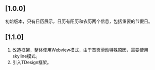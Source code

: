 ## [1.0.0]
初始版本，只有日历展示，日历有阳历和农历两个信息，包括重要的节假日。

## [1.1.0]
1. 改造框架，整体使用Webview模式，由于首页滑动特殊原因，需要使用skyline模式。
2. 引入TDesign框架。